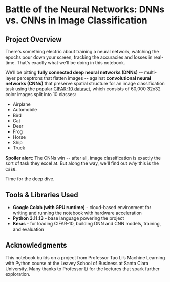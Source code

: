 # Battle of the Neural Networks: DNNs vs. CNNs in Image Classification

## Project Overview
There's something electric about training a neural network, watching the epochs pour down your screen, tracking the accuracies and losses in real-time. That's exactly what we'll be doing in this notebook. 

We’ll be pitting **fully connected deep neural networks (DNNs)** -- multi-layer perceptrons that flatten images -- against **convolutional neural networks (CNNs)** that preserve spatial structure for an image classification task using the popular [CIFAR-10 dataset](https://www.cs.toronto.edu/~kriz/cifar.html), which consists of 60,000 32x32 color images split into 10 classes:

- Airplane
- Automobile
- Bird
- Cat
- Deer
- Frog
- Horse
- Ship
- Truck

**Spoiler alert**: The CNNs win -- after all, image classification is exactly the sort of task they excel at. But along the way, we'll find out *why* this is the case.

Time for the deep dive.

## Tools & Libraries Used

- **Google Colab (with GPU runtime)** - cloud-based environment for writing and running the notebook with hardware acceleration
- **Python 3.11.13** - base language powering the project
- **Keras** - for loading CIFAR-10, building DNN and CNN models, training, and evaluation

## Acknowledgments

This notebook builds on a project from Professor Tao Li’s Machine Learning with Python course at the Leavey School of Business at Santa Clara University. Many thanks to Professor Li for the lectures that spark further exploration.
